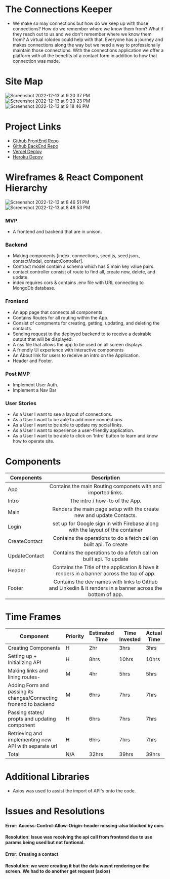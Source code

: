 # The Connections Keeper
- We make so may connections but how do we keep up with those connections? How do we remember where we know them from? What if they reach out to us and we don't remember where we know them from? A virtual rolodex could help with that. Everyone has a journey and makes connections along the way but we need a way to professionally maintain those connections. With the connections application we offer a platform with all the benefits of a contact form in addition to how that connection was made.

# Site Map

![Screenshot 2022-12-13 at 9 20 37 PM](https://user-images.githubusercontent.com/114895439/207490970-1b82bd43-517f-4a5c-b30e-58d693dddcc4.png)
![Screenshot 2022-12-13 at 9 23 23 PM](https://user-images.githubusercontent.com/114895439/207491295-55767cc8-c920-4b14-acbf-41a7a30b40a6.png)
![Screenshot 2022-12-13 at 9 18 46 PM](https://user-images.githubusercontent.com/114895439/207491368-89d7c38a-2e72-4be9-b351-e7eb27038c1e.png)



# Project Links
- [Github FrontEnd Repo](https://github.com/shamzaali7/connection-frontend-api)
- [Github BackEnd Repo](https://github.com/shamzaali7/connection-backend-api)
- [Vercel Deploy](https://connection-frontend-api.vercel.app/main)
- [Heroku Depoy](https://github.com/shamzaali7/connection-backend-api)

# Wireframes & React Component Hierarchy
![Screenshot 2022-12-13 at 8 46 51 PM](https://user-images.githubusercontent.com/114895439/207485548-2fd2177e-4289-4ec1-b320-7cbe51e4f439.png)
![Screenshot 2022-12-13 at 8 48 53 PM](https://user-images.githubusercontent.com/114895439/207485781-69cae0ee-2fd3-4610-a219-0cd139ef6ec4.png)


### MVP
- A frontend and backend that are in unison.
### Backend
- Making components [index, connections, seed.js, seed.json., contactModel, contactController].
- Contract model contain a schema which has 5 main key value pairs. 
- contact controller consist of route to find all, create new, delete, and update.
- index requires cors & contains .env file with URL connecting to MongoDb database.

### Frontend
- An app page that connects all components.
- Contains Routes for all routing within the App. 
- Consist of compments for creating, getting, updating, and deleting the contacts.
- Sending request to the deployed backend to to receive a desirable output that will be displayed. 
- A css file that allows the app to be used on all screen displays.
- A friendly Ui experience with interactive components
- An About link for users to receive an intro on the Application.
- Header and Footer. 

### Post MVP
- Implement User Auth.
- Implement a Nav Bar 

### User Stories
- As a User I want to see a layout of connections.
- As a User I want to be able to add more connections.
- As a User I want to be able to update my social links.
- As a User I want to experience a user-friendly application.
- As a User I want to be able to click on ‘Intro’ button to learn and know how to operate site. 

# Components

| Components   | Description                                                                                 |
|------------- |:-------------------------------------------------------------------------------------------:|
| App          | Contains the main Routing componets with and imported links.|
| Intro        | The intro / how-to of the App.                                           |
| Main         | Renders the main page setup with the create new and update Contacts.                     |
| Login        | set up for Google sign in with Firebase along with the layout of the container                                            |
| CreateContact| Contains the operations to do a fetch call on built api. To create | post a new contact                            |
| UpdateContact| Contains the operations to do a fetch call on built api. To update | delete a new contact                              |
| Header       | Contains the Title of the application & have it renders in a banner across the top of app.
| Footer       | Contains the dev names with links to Github and Linkedin & it renders in a banner across the bottom of app.

# Time Frames

Component | Priority | Estimated Time | Time Invested | Actual Time
---- | ---- | ---- | ---- | ----
Creating Components | H | 2hr | 3hrs | 3hrs   
Setting up + Initializing API | H | 8hrs | 10hrs | 10hrs
Making links and lining routes- | M | 4hr | 5hrs | 5hrs
Adding Form and passing its changes/Connecting fronend to backend | M | 6hrs | 7hrs | 7hrs
Passing states/ propts and updating component | H | 6hrs | 7hrs | 7hrs
Retrieving and implementing new API with separate url | H | 6hrs | 7hrs | 7hrs
Total | N/A | 32hrs | 39hrs | 39hrs

# Additional Libraries
- Axios was used to assist the import of API's onto the code.

# Issues and Resolutions

#### Error: Access-Control-Allow-Origin-header missing-also blocked by cors 
#### Resolution: Issue was receiving the api call from frontend due to use params being used but not funtional.

#### Error: Creating a contact
#### Resolution: we were creating it but the data wasnt rendering on the screen. We had to do another get request (axios)

<!-- #### Error: 
#### Resolution:  -->


